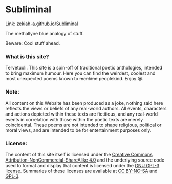 # Subliminal
Link: [zekiah-a.github.io/Subliminal](https://zekiah-a.github.io/Subliminal)

The methallyne blue analogy of stuff.

Beware: Cool stuff ahead.

### What is this site?
Tervetuoli. This site is a spin-off of traditional poetic anthologies, intended to bring maximum humour.
Here you can find the weirdest, coolest and most unexpected poems known to ~~mankind~~ peoplekind.
Enjoy 😎.


### Note:

All content on this Website has been produced as a joke, nothing said here reflects the views or beliefs of any real-world authors.
All events, characters and actions depicted within these texts are fictitious, and any real-world events in correlation with those within the poetic texts are merely coincidental.
These poems are not intended to shape religious, political or moral views, and are intended to be for entertainment purposes only. 

### License:
The content of this site itself is licensed under the [Creative Commons Attribution-NonCommercial-ShareAlike 4.0](https://creativecommons.org/licenses/by-nc-sa/4.0/legalcode) and the underlying source code used to format and display that content is licensed under the [GNU GPL-3 license](https://www.gnu.org/licenses/gpl-3.0.en.html).
Summaries of these licenses are available at [CC BY-NC-SA](https://creativecommons.org/licenses/by-nc-sa/4.0/) and [GPL-3](https://tldrlegal.com/license/gnu-general-public-license-v3-(gpl-3)).
